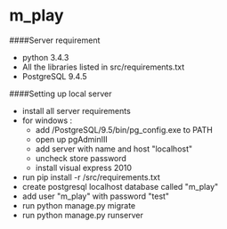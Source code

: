 # m_play

####Server requirement
- python 3.4.3
- All the libraries listed in src/requirements.txt
- PostgreSQL 9.4.5

####Setting up local server
- install all server requirements
- for windows : 
  - add /PostgreSQL/9.5/bin/pg_config.exe to PATH
  - open up pgAdminIII
  - add server with name and host "localhost"
  - uncheck store password
  - install visual express 2010
- run pip install -r /src/requirements.txt
- create postgresql localhost database called "m_play"
- add user "m_play" with password "test"
- run python manage.py migrate
- run python manage.py runserver